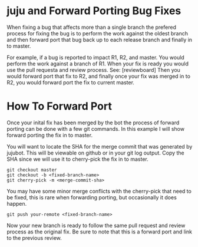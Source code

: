 juju and Forward Porting Bug Fixes
==================================

When fixing a bug that affects more than a single branch the prefered
process for fixing the bug is to perform the work against the oldest
branch and then forward port that bug back up to each release branch
and finally in to master.

For example, if a bug is reported to impact R1, R2, and master. You
would perform the work against a branch of R1. When your fix is ready
you would use the pull requesta and review process. See: [reviewboard]
Then you would forward port that fix to R2, and finally once your fix
was merged in to R2, you would forward port the fix to current master.

How To Forward Port
===================

Once your inital fix has been merged by the bot the process of forward
porting can be done with a few git commands. In this example I will show
forward porting the fix in to master.

You will want to locate the SHA for the merge commit that was generated
by jujubot. This will be viewable on github or in your git log output.
Copy the SHA since we will use it to cherry-pick the fix in to master.

    git checkout master
    git checkout -b <fixed-branch-name>
    git cherry-pick -m <merge-commit-sha>

You may have some minor merge conflicts with the cherry-pick that need
to be fixed, this is rare when forwarding porting, but occasionally it
does happen.

    git push your-remote <fixed-branch-name>

Now your new branch is ready to follow the same pull request and review
process as the original fix. Be sure to note that this is a forward port
and link to the previous review.
